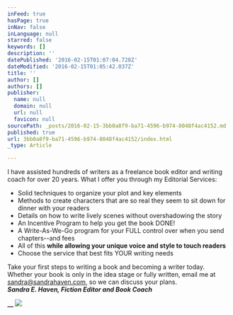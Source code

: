```yaml
---
inFeed: true
hasPage: true
inNav: false
inLanguage: null
starred: false
keywords: []
description: ''
datePublished: '2016-02-15T01:07:04.728Z'
dateModified: '2016-02-15T01:05:42.037Z'
title: ''
author: []
authors: []
publisher:
  name: null
  domain: null
  url: null
  favicon: null
sourcePath: _posts/2016-02-15-3bb0a8f9-ba71-4596-b974-8048f4ac4152.md
published: true
url: 3bb0a8f9-ba71-4596-b974-8048f4ac4152/index.html
_type: Article

---
```

I have assisted hundreds of writers as a freelance book editor and writing coach for over 20 years. What I offer you through my Editorial Services:

* Solid techniques to organize your plot and key elements
* Methods to create characters that are so real they seem to sit down for dinner with your readers
* Details on how to write lively scenes without overshadowing the story
* An Incentive Program to help you get the book DONE!
* A Write-As-We-Go program for your FULL control over when you send chapters--and fees
* All of this **while allowing your unique voice and style to touch readers**
* Choose the service that best fits YOUR writing needs

Take your first steps to writing a book and becoming a writer today. Whether your book is only in the idea stage or fully written, email me at sandra@sandrahaven.com, so we can discuss your plans.  
**_Sandra E. Haven, Fiction Editor and Book Coach_**

**__**
![](https://the-grid-user-content.s3-us-west-2.amazonaws.com/acd02d48-193e-477d-b910-5bb174dc4eb2.jpg)
